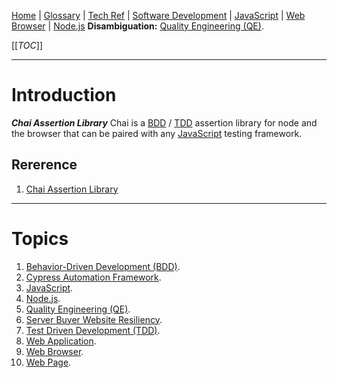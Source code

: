 [Home](/Slalom-LLC/Slalom-Consulting) | [Glossary](/Glossary) | [Tech Ref](/Tech-Ref) | [Software Development](/Tech-Ref/Software-Development) | [JavaScript](/Tech-Ref/Software-Development/JavaScript) | [Web Browser](/Tech-Ref/WWW-\(World-Wide-Web\)/Web-Browser) | [Node.js](/Tech-Ref/Software-Development/JavaScript/Node.js)
**Disambiguation:** [Quality Engineering (QE)](/Tech-Ref/Software-Development/QE-\(Quality-Engineering\)).

[[_TOC_]]

---
# Introduction
***Chai Assertion Library*** Chai is a [BDD](/Tech-Ref/Software-Development/QE-\(Quality-Engineering\)/BDD-\(Behavior%2DDriven-Development\)) / [TDD](/Tech-Ref/Software-Development/QE-\(Quality-Engineering\)/TDD-\(Test-Driven-Development\)) assertion library for node and the browser that can be paired with any [JavaScript](/Tech-Ref/Software-Development/JavaScript) testing framework.

## Rererence
1. [Chai Assertion Library](https://www.chaijs.com/)

---
# Topics
1. [Behavior-Driven Development (BDD)](/Tech-Ref/Software-Development/QE-\(Quality-Engineering\)/BDD-\(Behavior%2DDriven-Development\)/BDD-\(Behavior-Driven-Development\)).
1. [Cypress Automation Framework](/Tech-Ref/Software-Development/JavaScript/Node.js/Cypress-Automation-Framework).
1. [JavaScript](/Tech-Ref/Software-Development/JavaScript).
1. [Node.js](/Tech-Ref/Software-Development/JavaScript/Node.js).
1. [Quality Engineering (QE)](/Tech-Ref/Software-Development/QE-\(Quality-Engineering\)). 
1. [Server Buyer Website Resiliency](/Clients/Amazon/AWS-Marketplace/SBUX-and-Containers/Server-Buyer-Website/Server-Buyer-Website-Resiliency).
1. [Test Driven Development (TDD)](/Tech-Ref/Software-Development/QE-\(Quality-Engineering\)/TDD-\(Test-Driven-Development\)).
1. [Web Application](/Tech-Ref/WWW-\(World-Wide-Web\)/Web-Application).
1. [Web Browser](/Tech-Ref/WWW-\(World-Wide-Web\)/Web-Browser).
1. [Web Page](/Tech-Ref/WWW-\(World-Wide-Web\)/Web-Page).
